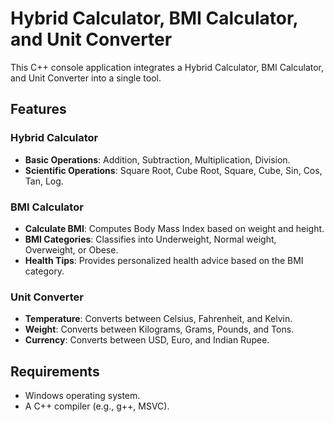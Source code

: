 # Hybrid Calculator, BMI Calculator, and Unit Converter

This C++ console application integrates a Hybrid Calculator, BMI Calculator, and Unit Converter into a single tool. 

## Features

### **Hybrid Calculator**
- **Basic Operations**: Addition, Subtraction, Multiplication, Division.
- **Scientific Operations**: Square Root, Cube Root, Square, Cube, Sin, Cos, Tan, Log.

### **BMI Calculator**
- **Calculate BMI**: Computes Body Mass Index based on weight and height.
- **BMI Categories**: Classifies into Underweight, Normal weight, Overweight, or Obese.
- **Health Tips**: Provides personalized health advice based on the BMI category.

### **Unit Converter**
- **Temperature**: Converts between Celsius, Fahrenheit, and Kelvin.
- **Weight**: Converts between Kilograms, Grams, Pounds, and Tons.
- **Currency**: Converts between USD, Euro, and Indian Rupee.

## Requirements

- Windows operating system.
- A C++ compiler (e.g., g++, MSVC).
